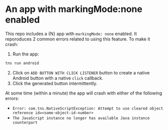 # An app with markingMode:none enabled

This repo includes a {N} app with `markingMode: none` enabled. It reporoduces 2 common errors related to using this feature. To make it crash:

1. Run the app:
```bash
tns run android
```
2. Click on `ADD BUTTON WITH CLICK LISTENER` button to create a native Android button with a native `click` callback.
3. Click the generated button intermittently.

At some time (within a minute) the app will crash with either of the following errors:
- `Error: com.tns.NativeScriptException: Attempt to use cleared object reference id=<some-object-id-number>`
- `The JavaScript instance no longer has available Java instance counterpart`
